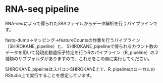 # RNA-seq pipeline
RNA-seqによって得られたSRAファイルからデータ解析を行うパイプラインです。

fastq-dump→マッピング→featureCountsの作業を行うパイプライン（SHIROKANE_pipeline）と、
SHIROKANE_pipelineで得られるカウント数のデータを用いて発現変動遺伝子特定を行うRのパイプライン（R_pipeline）の２種類のサブフォルダがありますので、これらをこの順に実行してください。

SHIROKANE_pipelineはスパコンSHIROKANE上で、R_pipelineはローカルのRStudio上で実行することを想定しています。
